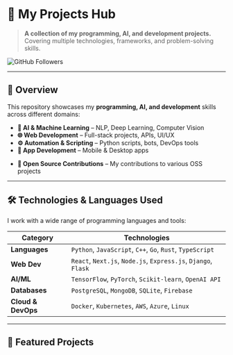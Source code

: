 # 🚀 My Projects Hub

> **A collection of my programming, AI, and development projects.**  
> Covering multiple technologies, frameworks, and problem-solving skills.

<!-- ![GitHub Repo Stars](https://img.shields.io/github/stars/azwri/lab?style=flat-square)
![GitHub Forks](https://img.shields.io/github/forks/azwri/lab?style=flat-square)
![GitHub License](https://img.shields.io/github/license/azwri/lab?style=flat-square) -->
![GitHub Followers](https://img.shields.io/github/followers/azwri?style=flat-square)

---

## 📌 Overview
This repository showcases my **programming, AI, and development** skills across different domains:

- **🧠 AI & Machine Learning** – NLP, Deep Learning, Computer Vision
- **🌐 Web Development** – Full-stack projects, APIs, UI/UX
- **⚙️ Automation & Scripting** – Python scripts, bots, DevOps tools
- **📱 App Development** – Mobile & Desktop apps
<!-- - **🕹️ Game Development** – Unity, Unreal Engine, JavaScript-based games -->
- **🔬 Open Source Contributions** – My contributions to various OSS projects

---

## 🛠️ Technologies & Languages Used
I work with a wide range of programming languages and tools:

| Category        | Technologies |
|----------------|-------------|
| **Languages**  | `Python`, `JavaScript`, `C++`, `Go`, `Rust`, `TypeScript` |
| **Web Dev**    | `React`, `Next.js`, `Node.js`, `Express.js`, `Django`, `Flask` |
| **AI/ML**      | `TensorFlow`, `PyTorch`, `Scikit-learn`, `OpenAI API` |
| **Databases**  | `PostgreSQL`, `MongoDB`, `SQLite`, `Firebase` |
| **Cloud & DevOps** | `Docker`, `Kubernetes`, `AWS`, `Azure`, `Linux` |

---

## 🚀 Featured Projects

<!-- ### 🔹 [Project 1: AI Chatbot](https://github.com/yourusername/yourrepo)
_A conversational AI chatbot built using OpenAI's GPT API._

- **Tech Used:** Python, Flask, OpenAI API
- **Live Demo:** [Chatbot Demo](https://yourwebsite.com/chatbot)

### 🔹 [Project 2: DevOps Monitoring Tool](https://github.com/yourusername/yourrepo)
_A real-time system monitoring tool for DevOps engineers._

- **Tech Used:** Go, Grafana, Prometheus, Kubernetes
- **Live Demo:** [Monitoring Tool](https://yourwebsite.com/devops)

### 🔹 [Project 3: Web Scraper](https://github.com/yourusername/yourrepo)
_A powerful web scraper built to automate data collection._

- **Tech Used:** Python, Selenium, BeautifulSoup
- **Usage:** `python scraper.py --url https://example.com`

--- -->

<!-- ## 📂 Repository Structure
Each project is organized neatly: -->

